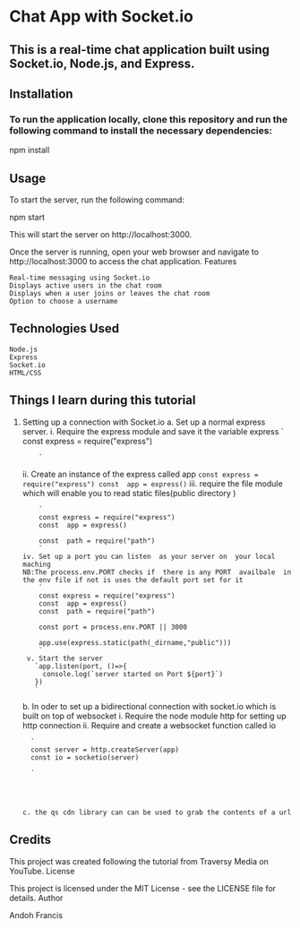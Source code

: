 # Chat App with Socket.io

## This is a real-time chat application built using Socket.io, Node.js, and Express.
## Installation

### To run the application locally, clone this repository and run the following command to install the necessary dependencies:

npm install

## Usage

To start the server, run the following command:


npm start

This will start the server on http://localhost:3000.

Once the server is running, open your web browser and navigate to http://localhost:3000 to access the chat application.
Features

    Real-time messaging using Socket.io
    Displays active users in the chat room
    Displays when a user joins or leaves the chat room
    Option to choose a username

##  Technologies Used

    Node.js
    Express
    Socket.io
    HTML/CSS

## Things I learn during this tutorial
1. Setting up a connection with Socket.io
   a. Set up a normal express server. 
      i. Require the express  module and save it the variable express
           `
           const express = require("express")

           `  
      ii. Create an instance of the express called app
           `
          const express = require("express")
           const  app = express()
           `
      iii. require the file module which will enable you to read static files(public directory )

           `
           const express = require("express")
           const  app = express()

           const  path = require("path")
           `
       iv. Set up a port you can listen  as your server on  your local maching 
       NB:The process.env.PORT checks if  there is any PORT  availbale  in the env file if not is uses the default port set for it
           `
           const express = require("express")
           const  app = express()
           const  path = require("path")

           const port = process.env.PORT || 3000

           app.use(express.static(path(_dirname,"public")))
           `
        v. Start the server
          `app.listen(port, ()=>{
            console.log(`server started on Port ${port}`)
          })
          `
         
      b. In oder to set up a bidirectional connection with socket.io which is built on top of  websocket
         i. Require the node module http for setting up http connection
         ii. Require and create a websocket function called io

         `
         const server = http.createServer(app)
         const io = socketio(server)
         
         `
        



       c. the qs cdn library can can be used to grab the contents of a url


##  Credits

This project was created following the tutorial from Traversy Media on YouTube.
License

This project is licensed under the MIT License - see the LICENSE file for details.
Author

Andoh Francis